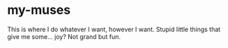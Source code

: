 # my-muses

This is where I do whatever I want, however I want.
Stupid little things that give me some... joy?
Not grand but fun.
